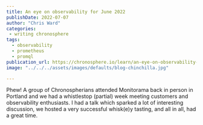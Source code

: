 ```yaml
---
title: An eye on observability for June 2022
publishDate: 2022-07-07
author: "Chris Ward"
categories:
 - writing chronosphere
tags:
  - observability
  - prometheus
  - promql
publication_url: https://chronosphere.io/learn/an-eye-on-observability-for-june-2022/
image: "../../../assets/images/defaults/blog-chinchilla.jpg"

---
```

Phew! A group of Chronospherians attended Monitorama back in person in Portland and we had a whistlestop (partial) week meeting customers and observability enthusiasts. I had a talk which sparked a lot of interesting discussion, we hosted a very successful whisk(e)y tasting, and all in all, had a great time.